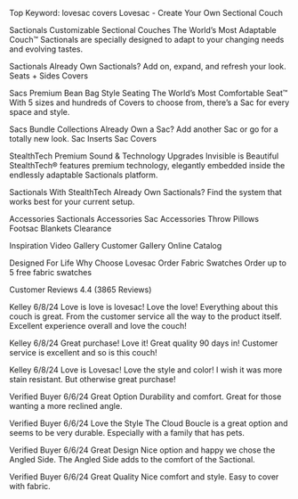 Top Keyword: lovesac covers
Lovesac - Create Your Own Sectional Couch

Sactionals
Customizable Sectional Couches
The World’s Most Adaptable Couch™
Sactionals are specially designed to adapt to your changing needs and evolving tastes.

Sactionals
Already Own Sactionals?
Add on, expand, and refresh your look.
Seats + Sides
Covers

Sacs
Premium Bean Bag Style Seating
The World’s Most Comfortable Seat™
With 5 sizes and hundreds of Covers to choose from, there’s a Sac for every space and style.

Sacs
Bundle Collections
Already Own a Sac?
Add another Sac or go for a totally new look.
Sac Inserts
Sac Covers

StealthTech
Premium Sound & Technology Upgrades
Invisible is Beautiful
StealthTech® features premium technology, elegantly embedded inside the endlessly adaptable Sactionals platform.

Sactionals With StealthTech
Already Own Sactionals?
Find the system that works best for your current setup.

Accessories
Sactionals Accessories
Sac Accessories
Throw Pillows
Footsac Blankets
Clearance

Inspiration
Video Gallery
Customer Gallery
Online Catalog

Designed For Life
Why Choose Lovesac
Order Fabric Swatches
Order up to 5 free fabric swatches

Customer Reviews
4.4
(3865 Reviews)

Kelley
6/8/24
Love is love is lovesac!
Love the love! Everything about this couch is great. From the customer service all the way to the product itself. Excellent experience overall and love the couch!

Kelley
6/8/24
Great purchase!
Love it! Great quality 90 days in! Customer service is excellent and so is this couch!

Kelley
6/8/24
Love is Lovesac!
Love the style and color! I wish it was more stain resistant. But otherwise great purchase!

Verified Buyer
6/6/24
Great Option
Durability and comfort. Great for those wanting a more reclined angle.

Verified Buyer
6/6/24
Love the Style
The Cloud Boucle is a great option and seems to be very durable. Especially with a family that has pets.

Verified Buyer
6/6/24
Great Design
Nice option and happy we chose the Angled Side. The Angled Side adds to the comfort of the Sactional.

Verified Buyer
6/6/24
Great Quality
Nice comfort and style. Easy to cover with fabric.